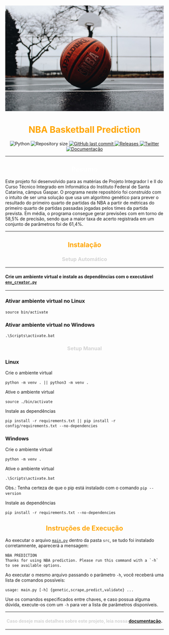 ![alt text](docs/static/background.jpeg)
<h1 align="center">
    <span style="color:#FFA500"><strong>NBA Basketball Prediction</strong></span>
</h1>

<p align="center">
  <img alt="Python" src="https://img.shields.io/badge/Python-3776AB?style=for-the-badge&logo=python&logoColor=white">
  <img alt="Repository size" src="https://img.shields.io/github/repo-size/Pibaska/NBA-Basketball-Prediction?style=for-the-badge">
  <a href="https://github.com/Pibaska/NBA-Basketball-Prediction/commits/dev">
    <img alt="GitHub last commit" src="https://img.shields.io/github/last-commit/Pibaska/NBA-Basketball-Prediction?style=for-the-badge&logo=github">
  </a>
  <a href="https://github.com/Pibaska/NBA-Basketball-Prediction/releases">
    <img alt="Releases" src="https://img.shields.io/badge/Releases-black?style=for-the-badge&logo=github&logoColor=white">
  </a>
  <a href="https://twitter.com/quarter_nba">
    <img alt="Twitter" src="https://img.shields.io/badge/Twitter-1DA1F2?style=for-the-badge&logo=twitter&logoColor=white">
  </a>
  <a href="https://github.com/Pibaska/Basketball-Prediction-Paper/raw/main/Artigos/Artigo%20Semestre%202%20-%20Vers%C3%A3o%20Inicial.pdf">
    <img alt="Documentação" src="https://img.shields.io/badge/Documentação-525DDC?style=for-the-badge&logo=Read-the-docs&logoColor=white">
  </a>
</p>


 


---

<h2 align="center"><span style="color:white"><strong>Resumo</strong></span> </h2>
Este projeto foi desenvolvido para as matérias de Projeto Integrador I e II do Curso Técnico Integrado em Informática do Instituto Federal de Santa Catarina, câmpus Gaspar.
O programa neste repositório foi construído com o intuito de ser uma solução que usa um algoritmo genético para prever o resultado do primeiro quarto de partidas da NBA a partir de métricas do primeiro quarto de partidas passadas jogadas pelos times da partida prevista. Em média, o programa consegue gerar previsões com em torno de 58,5% de precisão, sendo que a maior taxa de acerto registrada em um conjunto de parâmetros foi de 61,4%.

---

<h2 align="center"><span style="color:#FFA500"><strong>Instalação</strong></span> </h2>

<h3 align="center"><span style="color:lightgrey"><strong>Setup Automático</strong></span> </h3>

---

#### Crie um ambiente virtual e instale as dependências com o executável [`env_creator.py`](env_creator.py)

----

### Ativar ambiente virtual no **Linux**
    source bin/activate



### Ativar ambiente virtual no **Windows**
    .\Scripts\activate.bat

<h3 align="center"><span style="color:lightgrey"><strong>Setup Manual</strong></span> </h3>

### **Linux**

Crie o ambiente virtual

    python -m venv . || python3 -m venv .

Ative o ambiente virtual

    source ./bin/activate

Instale as dependências

    pip install -r requirements.txt || pip install -r config/requirements.txt --no-dependencies


### **Windows**


Crie o ambiente virtual

    python -m venv .

Ative o ambiente virtual

    .\Scripts\activate.bat

Obs.: Tenha certeza de que o pip está instalado com o comando `pip --version`

Instale as dependências

    pip install -r requirements.txt --no-dependencies
    
<h2 align="center"><span style="color:#FFA500"><strong>Instruções de Execução</strong></span> </h2>

Ao executar o arquivo [`main.py`](src/main.py) dentro da pasta `src`, se tudo foi instalado corretamnente, aparecerá a mensagem:

    NBA PREDICTION
    Thanks for using NBA prediction. Please run this command with a `-h` to see available options.
    
Ao executar o mesmo arquivo passando o parâmetro `-h`, você receberá uma lista de comandos possíveis:

    usage: main.py [-h] {genetic,scrape,predict,validate} ...

Use os comandos especificados entre chaves, e caso possua alguma dúvida, execute-os com um `-h` para ver a lista de parãmetros disponíveis.

---

<h4 align="center"><span style="color:lightgrey"><strong>Caso deseje mais detalhes sobre este projeto, leia nossa</strong></span> <a href="https://github.com/Pibaska/Basketball-Prediction-Paper/blob/main/Artigos/Artigo%20Semestre%202%20-%20Vers%C3%A3o%20Inicial.pdf">documentação</a>.</h4>

---